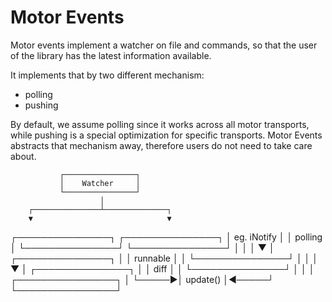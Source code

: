 # Motor Events

Motor events implement a watcher on file and commands, so that the user of the library has the latest information available.

It implements that by two different mechanism:

* polling
* pushing

By default, we assume polling since it works across all motor transports, while pushing is a special optimization for specific transports. Motor Events abstracts that mechanism away, therefore users do not need to take care about.

               ┌────────────────┐
               │    Watcher     │
               └────────────────┘
                        │
        ┌───────────────┴──────────────┐
        ▼                              ▼
┌───────────────┐              ┌───────────────┐
│  eg. iNotify  │              │    polling    │
└───────────────┘              └───────────────┘
        │                              │
        │                              ▼
        │                      ┌───────────────┐
        │                      │   runnable    │
        │                      └───────────────┘
        │                              │
        │                              ▼
        │                      ┌───────────────┐
        │                      │     diff      │
        │                      └───────────────┘
        │                              │
        │      ┌────────────────┐      │
        └─────▶│    update()    │◀─────┘
               └────────────────┘